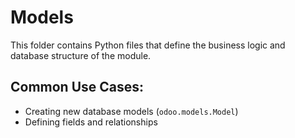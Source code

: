 # Models

This folder contains Python files that define the business logic and database structure of the module.

## Common Use Cases:

- Creating new database models (`odoo.models.Model`)
- Defining fields and relationships